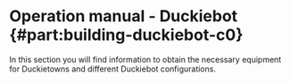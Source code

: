 # Operation manual - Duckiebot {#part:building-duckiebot-c0}

In this section you will find information to obtain the necessary equipment for Duckietowns and different Duckiebot configurations. 
